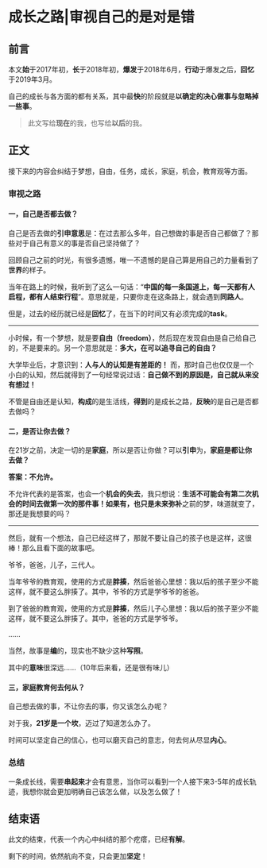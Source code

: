 

# 成长之路|审视自己的是对是错

## 前言

本文**始**于2017年初，**长**于2018年初，**爆发**于2018年6月，**行动**于爆发之后，**回忆**于2019年3月。

自己的成长与各方面的都有关系，其中最**快**的阶段就是**以确定的决心做事与忽略掉一些事**。

> 此文写给**现在**的我，也写给**以后**的我。



## 正文

接下来的内容会纠结于梦想，自由，任务，成长，家庭，机会，教育观等方面。



### 审视之路

#### 一，自己是否都去做？

自己是否去做的**引申意思**是：在过去那么多年，自己想做的事是否自己都做了？那些对于自己有意义的事是否自己坚持做了？

回顾自己之前的时光，有很多遗憾，唯一不遗憾的是自己算是用自己的力量看到了**世界**的样子。

当年在路上的时候，我听到了这么一句话：“**中国的每一条国道上，每一天都有人启程，都有人结束行程**”。意思就是，只要你走在这条路上，就会遇到**同路人**。

但是，过去的经历就已经是**回忆**了，在当下的时间又有必须完成的**task**。

---

小时候，有一个梦想，就是要**自由（freedom）**，然后现在发现自由是自己给自己的，不是要来的。另一个意思就是：**多大，在可以追寻自己的自由？**

大学毕业后，才意识到：**人与人的认知是有差距的！** 而，那时自己也仅仅是一个小白的认知，然后就得到了一句经常说过话：**自己做不到的原因是，自己就从来没有想过！**

不管是自由还是认知，**构成**的是生活线，**得到**的是成长之路，**反映**的是自己是否都去做吗？





#### 二，是否让你去做？

在21岁之前，决定一切的是**家庭**，所以是否让你做？可以**引申**为，**家庭是都让你去做？**

**答案：不允许。**

不允许代表的是答案，也会一个**机会的失去**，我只想说：**生活不可能会有第二次机会的时间去做第一次的那件事！**如果有，也只是未来**弥补**之前的梦，味道就变了，那还是我想要的吗？

---

然后，就有一个想法，自己已经这样了，那就不要让自己的孩子也是这样，这很棒！那么且看下面的故事吧。

爷爷，爸爸，儿子，三代人。

当年爷爷的教育观，使用的方式是**胖揍**，然后爸爸心里想：我以后的孩子至少不能这样，就不要这么胖揍了。其中，爷爷的方式是学爷爷的爸爸。

到了爸爸的教育观，使用的方式是**胖揍**，然后儿子心里想：我以后的孩子至少不能这样，就不要这么胖揍了。其中，爸爸的方式是学爷爷。

......

当然，故事是**编**的，现实也不缺少这种**写照**。

其中的**意味**很深远......（10年后来看，还是很有味儿）





#### 三，家庭教育何去何从？

自己想去做的事，不让你去的事，你又该怎么办呢？

对于我，**21岁是一个坎**，迈过了知道怎么办了。

时间可以坚定自己的信心，也可以磨灭自己的意志，何去何从尽显**内心**。



### 总结

一条成长线，需要**串起来**才会有意思，当你可以看到一个人接下来3-5年的成长轨迹，我想你就会更加明确自己该怎么做，以及怎么做了！



## 结束语

此文的结束，代表一个内心中纠结的那个疙瘩，已经**有解**。

剩下的时间，依然航向不变，只会更加**坚定**！



